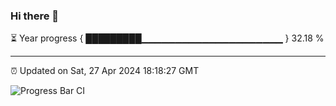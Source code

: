 ### Hi there 👋

⏳ Year progress { █████████▁▁▁▁▁▁▁▁▁▁▁▁▁▁▁▁▁▁▁▁▁ } 32.18 %

---

⏰ Updated on Sat, 27 Apr 2024 18:18:27 GMT

![Progress Bar CI](https://github.com/liununu/liununu/workflows/Progress%20Bar%20CI/badge.svg)
